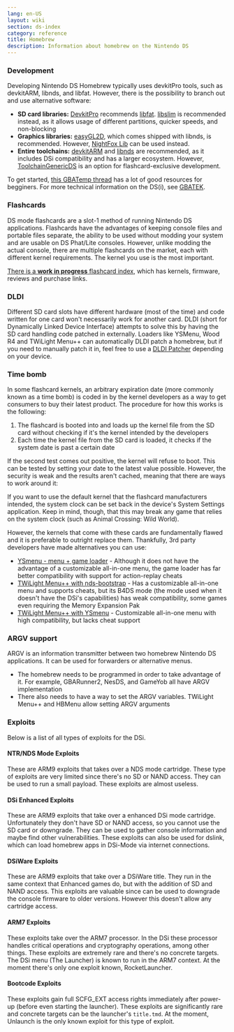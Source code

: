 ```yaml
---
lang: en-US
layout: wiki
section: ds-index
category: reference
title: Homebrew
description: Information about homebrew on the Nintendo DS
---
```


### Development

Developing Nintendo DS Homebrew typically uses devkitPro tools, such as devkitARM, libnds, and libfat. However, there is the possibility to branch out and use alternative software:

- **SD card libraries:** [DevkitPro](https://devkitpro.org/) recommends [libfat](https://github.com/devkitPro/libfat). [libslim](https://github.com/DS-Homebrew/libslim/) is recommended instead, as it allows usage of different partitions, quicker speeds, and non-blocking
- **Graphics libraries:** [easyGL2D](http://rel.phatcode.net/junk.php?id=117), which comes shipped with libnds, is recommended. However, [NightFox Lib](https://github.com/knightfox75/nds_nflib) can be used instead.
- **Entire toolchains:** [devkitARM](https://devkitpro.org/wiki/Getting_Started) and [libnds](https://libnds.devkitpro.org/) are recommended, as it includes DSi compatibility and has a larger ecosystem. However, [ToolchainGenericDS](https://bitbucket.org/Coto88/toolchaingenericds) is an option for flashcard-exclusive development.

To get started, [this GBATemp thread](https://gbatemp.net/threads/useful-resources-to-help-you-out-with-starting-to-make-nds-homebrew.580507/#post-9322674) has a lot of good resources for begginers. For more technical information on the DS(i), see [GBATEK](https://problemkaputt.de/gbatek-contents.htm).

### Flashcards

DS mode flashcards are a slot-1 method of running Nintendo DS applications. Flashcards have the advantages of keeping console files and portable files separate, the ability to be used without modding your system and are usable on DS Phat/Lite consoles. However, unlike modding the actual console, there are multiple flashcards on the market, each with different kernel requirements. The kernel you use is the most important.

[There is a **work in progress** flashcard index](https://nightyoshi370.github.io/mm-github-pages-starter/), which has kernels, firmware, reviews and purchase links.

### DLDI

Different SD card slots have different hardware (most of the time) and code written for one card won't necessarily work for another card. DLDI (short for Dynamically Linked Device Interface) attempts to solve this by having the SD card handling code patched in externally. Loaders like YSMenu, Wood R4 and TWiLight Menu++ can automatically DLDI patch a homebrew, but if you need to manually patch it in, feel free to use a [DLDI Patcher](https://www.chishm.com/DLDI#tools) depending on your device.

### Time bomb

In some flashcard kernels, an arbitrary expiration date (more commonly known as a time bomb) is coded in by the kernel developers as a way to get consumers to buy their latest product. The procedure for how this works is the following:

1. The flashcard is booted into and loads up the kernel file from the SD card without checking if it's the kernel intended by the developers
1. Each time the kernel file from the SD card is loaded, it checks if the system date is past a certain date

If the second test comes out positive, the kernel will refuse to boot. This can be tested by setting your date to the latest value possible. However, the security is weak and the results aren't cached, meaning that there are ways to work around it:

If you want to use the default kernel that the flashcard manufacturers intended, the system clock can be set back in the device's System Settings application. Keep in mind, though, that this may break any game that relies on the system clock (such as Animal Crossing: Wild World).

However, the kernels that come with these cards are fundamentally flawed and it is preferable to outright replace them. Thankfully, 3rd party developers have made alternatives you can use:

- [YSmenu - menu + game loader](https://www.dropbox.com/sh/egadrhxj8gimu5t/AACv2KqWmeXEHkxoYRluobxha?dl=0) - Although it does not have the advantage of a customizable all-in-one menu, the game loader has far better compatibility with support for action-replay cheats
- [TWiLight Menu++ with nds-bootstrap](/twilightmenu/installing-flashcard) - Has a customizable all-in-one menu and supports cheats, but its B4DS mode (the mode used when it doesn't have the DSi's capabilities) has weak compatibility, some games even requiring the Memory Expansion Pak
- [TWiLight Menu++ with YSmenu](/twilightmenu/installing-flashcard) - Customizable all-in-one menu with high compatibility, but lacks cheat support

### ARGV support
ARGV is an information transmitter between two homebrew Nintendo DS applications. It can be used for forwarders or alternative menus.

- The homebrew needs to be programmed in order to take advantage of it. For example, GBARunner2, NesDS, and GameYob all have ARGV implementation
- There also needs to have a way to set the ARGV variables. TWiLight Menu++ and HBMenu allow setting ARGV arguments

### Exploits
Below is a list of all types of exploits for the DSi.

#### NTR/NDS Mode Exploits
These are ARM9 exploits that takes over a NDS mode cartridge. These type of exploits are very limited since there's no SD or NAND access. They can be used to run a small payload. These exploits are almost useless.

#### DSi Enhanced Exploits
These are ARM9 exploits that take over a enhanced DSi mode cartridge. Unfortunately they don't have SD or NAND access, so you cannot use the SD card or downgrade. They can be used to gather console information and maybe find other vulnerabilities. These exploits can also be used for dslink, which can load homebrew apps in DSi-Mode via internet connections.

#### DSiWare Exploits
These are ARM9 exploits that take over a DSiWare title. They run in the same context that Enhanced games do, but with the addition of SD and NAND access. This exploits are valuable since can be used to downgrade the console firmware to older versions. However this doesn't allow any cartridge access.

#### ARM7 Exploits
These exploits take over the ARM7 processor. In the DSi these processor handles critical operations and cryptography operations, among other things. These exploits are extremely rare and there's no concrete targets. The DSi menu (The Launcher) is known to run in the ARM7 context. At the moment there's only one exploit known, RocketLauncher.

#### Bootcode Exploits
These exploits gain full SCFG_EXT access rights immediately after power-up (before even starting the launcher). These exploits are significantly rare and concrete targets can be the launcher's `title.tmd`. At the moment, Unlaunch is the only known exploit for this type of exploit.

